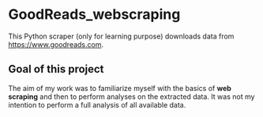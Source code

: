 # GoodReads_webscraping
This Python scraper (only for learning purpose) downloads data from https://www.goodreads.com.

## Goal of this project
The aim of my work was to familiarize myself with the basics of **web scraping** and then to perform analyses on the extracted data. It was not my intention to perform a full analysis of all available data.
